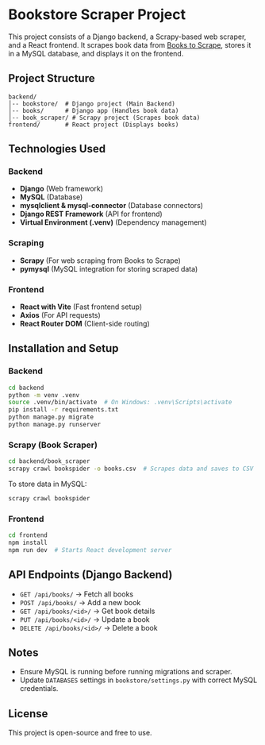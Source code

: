 # Bookstore Scraper Project

This project consists of a Django backend, a Scrapy-based web scraper, and a React frontend. It scrapes book data from [Books to Scrape](https://books.toscrape.com/), stores it in a MySQL database, and displays it on the frontend.

## Project Structure

```
backend/
│-- bookstore/  # Django project (Main Backend)
│-- books/      # Django app (Handles book data)
│-- book_scraper/ # Scrapy project (Scrapes book data)
frontend/       # React project (Displays books)
```

## Technologies Used

### Backend
- **Django** (Web framework)
- **MySQL** (Database)
- **mysqlclient & mysql-connector** (Database connectors)
- **Django REST Framework** (API for frontend)
- **Virtual Environment (.venv)** (Dependency management)

### Scraping
- **Scrapy** (For web scraping from Books to Scrape)
- **pymysql** (MySQL integration for storing scraped data)

### Frontend
- **React with Vite** (Fast frontend setup)
- **Axios** (For API requests)
- **React Router DOM** (Client-side routing)

## Installation and Setup

### Backend
```sh
cd backend
python -m venv .venv
source .venv/bin/activate  # On Windows: .venv\Scripts\activate
pip install -r requirements.txt
python manage.py migrate
python manage.py runserver
```

### Scrapy (Book Scraper)
```sh
cd backend/book_scraper
scrapy crawl bookspider -o books.csv  # Scrapes data and saves to CSV
```

To store data in MySQL:
```sh
scrapy crawl bookspider
```

### Frontend
```sh
cd frontend
npm install
npm run dev  # Starts React development server
```

## API Endpoints (Django Backend)
- `GET /api/books/` → Fetch all books
- `POST /api/books/` → Add a new book
- `GET /api/books/<id>/` → Get book details
- `PUT /api/books/<id>/` → Update a book
- `DELETE /api/books/<id>/` → Delete a book

## Notes
- Ensure MySQL is running before running migrations and scraper.
- Update `DATABASES` settings in `bookstore/settings.py` with correct MySQL credentials.

## License
This project is open-source and free to use.

